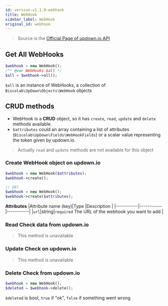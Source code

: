 ```yaml
---
id: version-v1.1.0-webhook
title: WebHook
sidebar_label: WebHook
original_id: webhook
---
```

> Source is the <a href="https://updown.io/api" target="_blank">Official Page of updown.io API</a>
## Get All WebHooks
```php
$webhook = new WebHook();
/** @var WebHooks $all */
$all = $webhook->all();
```

`$all` is an instance of WebHooks, a collection of `Biscolab\UpDown\Objects\WebHook` objects

## CRUD methods

* WebHook is a **CRUD** object, so it has `create`, `read`, `update` and `delete` methods available.
* `$attributes` could an array containing a list of attributes (`Biscolab\UpDown\Fields\WebHookFields`) or a scalar value representing the token given by updown.io.  

>Actually `read` and `update` methods are not available for this object 

### Create WebHook object on updown.io
```php
$webhook = new WebHook($attributes);
$webhook->create();

// OR!
$webhook = new WebHook();
$webhook->create($attributes);
```
**Attributes**
|Attribute name (key)|Type    |Description   |
|-----------|-----------|-----------|
|`url`|string|`required` The URL of the webhook you want to add |

### Read Check data from updown.io
>This method is unavailable

### Update Check on updown.io
>This method is unavailable

### Delete Check from updown.io
```php
$webhook = new WebHook();
$deleted = $webhook->delete();
```
`$deleted` is bool, `true` if "ok", `false` if something went wrong